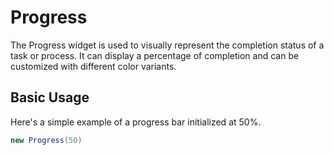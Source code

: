 ﻿---
prepare: |
  var client = this.UseService<IClientProvider>();
---

# Progress

The Progress widget is used to visually represent the completion status of a task or process. It can display a percentage of completion and can be customized with different color variants.

## Basic Usage

Here's a simple example of a progress bar initialized at 50%.

```csharp demo-below
new Progress(50)
```

<WidgetDocs Type="Ivy.Progress" ExtensionTypes="Ivy.ProgressExtensions" SourceUrl="https://github.com/Ivy-Interactive/Ivy-Framework/blob/main/Ivy/Widgets/Progress.cs"/>